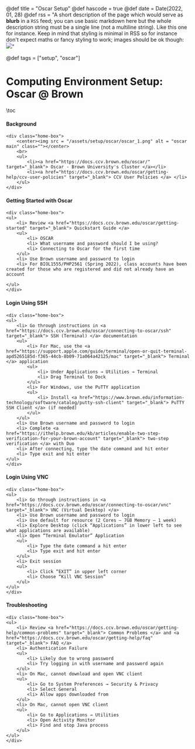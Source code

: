 @def title = "Oscar Setup"
@def hascode = true
@def date = Date(2022, 01, 28)
@def rss = "A short description of the page which would serve as **blurb** in a `RSS` feed; you can use basic markdown here but the whole description string must be a single line (not a multiline string). Like this one for instance. Keep in mind that styling is minimal in RSS so for instance don't expect maths or fancy styling to work; images should be ok though: ![](https://upload.wikimedia.org/wikipedia/en/3/32/Rick_and_Morty_opening_credits.jpeg)"

@def tags = ["setup", "oscar"]

# Computing Environment Setup: Oscar @ Brown

\toc

#### Background
~~~ 
<div class="home-box">
    <center><img src = "/assets/setup/oscar/oscar_1.png" alt = "oscar main" class=""></center>
    <br>
    <ul>
        <li><a href="https://docs.ccv.brown.edu/oscar/" target="_blank"> Oscar - Brown University's Cluster </a></li>
        <li><a href="https://docs.ccv.brown.edu/oscar/getting-help/ccv-user-policies" target="_blank"> CCV User Policies </a> </li>
    </ul>
</div>
~~~

#### Getting Started with Oscar

~~~ 
<div class="home-box">
<ul>
    <li> Review <a href="https://docs.ccv.brown.edu/oscar/getting-started" target="_blank"> Quickstart Guide </a>
    <ul>
        <li> OSCAR
        <li> What username and password should I be using?
        <li> Connecting to Oscar for the first time
    </ul>
    <li> Use Brown username and password to login
    <li> For BIOL1555/PHP2561 (Spring 2022), class accounts have been created for those who are registered and did not already have an account

</ul>
</div>
~~~

#### Login Using SSH

~~~ 
<div class="home-box">
<ul>
    <li> Go through instructions in <a href="https://docs.ccv.brown.edu/oscar/connecting-to-oscar/ssh" target="_blank"> SSH (Terminal) </a> documentation
    <ul>
        <li> For Mac, use the <a href="https://support.apple.com/guide/terminal/open-or-quit-terminal-apd5265185d-f365-44cb-8b09-71a064a42125/mac" target="_blank"> Terminal </a> application
        <ul> 
            <li> Under Applications → Utilities → Terminal
            <li> Drag Terminal to Dock
        </ul>
        <li> For Windows, use the PuTTY application
        <ul>
            <li> Install <a href="https://www.brown.edu/information-technology/software/catalog/putty-ssh-client" target="_blank"> PuTTY SSH Client </a> (if needed)
        </ul>
    </ul>
    <li> Use Brown username and password to login 
    <li> Complete <a href="https://ithelp.brown.edu/kb/articles/enable-two-step-verification-for-your-brown-account" target="_blank"> two-step verification </a> with Duo
    <li> After connecting, type the date command and hit enter
    <li> Type exit and hit enter
</ul>
</div>
~~~


#### Login Using VNC

~~~ 
<div class="home-box">
<ul>
    <li> Go through instructions in <a href="https://docs.ccv.brown.edu/oscar/connecting-to-oscar/vnc" target="_blank"> VNC (Virtual Desktop) </a>
    <li> Use Brown username and password to login
    <li> Use default for resource (2 Cores – 7GB Memory – 1 week)
    <li> Explore Desktop (click “Applications” in lower left to see what applications are available)
    <li> Open “Terminal Emulator” Application
    <ul>
        <li> Type the date command a hit enter
        <li> Type exit and hit enter
    </ul>
    <li> Exit session
    <ul>
        <li> Click “EXIT” in upper left corner
        <li> Choose “Kill VNC Session”
    </ul>
</ul>
</div>
~~~

#### Troubleshooting

~~~ 
<div class="home-box">
<ul>
    <li> Review <a href="https://docs.ccv.brown.edu/oscar/getting-help/common-problems" target="_blank"> Common Problems </a> and <a href="https://docs.ccv.brown.edu/oscar/getting-help/faq" target="_blank"> FAQ </a>
    <li> Authentication Failure
    <ul>
        <li> Likely due to wrong password
        <li> Try logging in with username and password again
    </ul>
    <li> On Mac, cannot download and open VNC client
    <ul>
        <li> Go to System Preferences → Security & Privacy
        <li> Select General
        <li> Allow apps downloaded from
    </ul>
    <li> On Mac, cannot open VNC client
    <ul>
        <li> Go to Applications → Utilities
        <li> Open Activity Monitor
        <li> Find and stop Java process
    </ul>
</ul>
</div>
~~~



